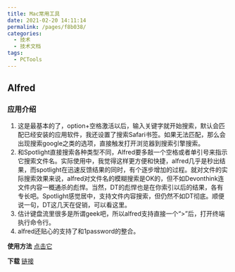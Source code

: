 ```yaml
---
title: Mac常用工具
date: 2021-02-20 14:11:14
permalink: /pages/f8b038/
categories:
  - 技术
  - 技术文档
tags:
  - PCTools
---
```


## Alfred

### 应用介绍

1. 这是最基本的了，option+空格激活以后，输入关键字就开始搜索，默认会匹配已经安装的应用软件，我还设置了搜索Safari书签。如果无法匹配，那么会出现搜索google之类的选项，直接触发打开浏览器到搜索引擎搜索。
2. 和Spotlight直接搜索各种类型不同，Alfred要多敲一个空格或者单引号来指示它搜索文件名。实际使用中，我觉得这样更方便和快捷，alfred几乎是秒出结果，而spotlight在迅速反馈结果的同时，有个逐步增加的过程。就对文件的实际搜索效果来说，alfred对文件名的模糊搜索是OK的，但不如Devonthink连文件内容一概通杀的彪悍。当然，DT的彪悍也是在你索引以后的结果，各有专长吧。Spotlight感觉居中，支持文件内容搜索，但仍然不如DT彻底。顺便说一句，DT这几天在促销，可以看这里。
3. 估计键盘流里很多是所谓geek吧，所以alfred支持直接一个“>”后，打开终端执行命令行。
4. alfred还贴心的支持了和1password的整合。

**使用方法** [点击它](http://louiszhai.github.io/2018/05/31/alfred/)

**下载** [链接](https://xclient.info/s/alfred.html#versions)

